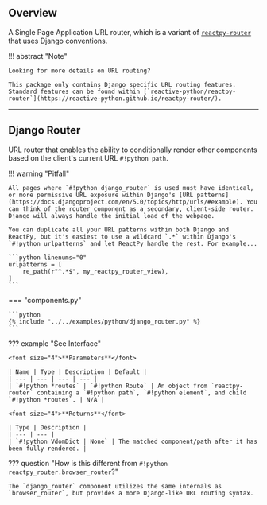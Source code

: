 ## Overview

<p class="intro" markdown>

A Single Page Application URL router, which is a variant of [`reactpy-router`](https://github.com/reactive-python/reactpy-router) that uses Django conventions.

</p>

!!! abstract "Note"

    Looking for more details on URL routing?

    This package only contains Django specific URL routing features. Standard features can be found within [`reactive-python/reactpy-router`](https://reactive-python.github.io/reactpy-router/).

---

## Django Router

URL router that enables the ability to conditionally render other components based on the client's current URL `#!python path`.

!!! warning "Pitfall"

    All pages where `#!python django_router` is used must have identical, or more permissive URL exposure within Django's [URL patterns](https://docs.djangoproject.com/en/5.0/topics/http/urls/#example). You can think of the router component as a secondary, client-side router. Django will always handle the initial load of the webpage.

    You can duplicate all your URL patterns within both Django and ReactPy, but it's easiest to use a wildcard `.*` within Django's `#!python urlpatterns` and let ReactPy handle the rest. For example...

    ```python linenums="0"
    urlpatterns = [
        re_path(r"^.*$", my_reactpy_router_view),
    ]
    ```

=== "components.py"

    ```python
    {% include "../../examples/python/django_router.py" %}
    ```

??? example "See Interface"

    <font size="4">**Parameters**</font>

    | Name | Type | Description | Default |
    | --- | --- | --- | --- |
    | `#!python *routes` | `#!python Route` | An object from `reactpy-router` containing a `#!python path`, `#!python element`, and child `#!python *routes`. | N/A |

    <font size="4">**Returns**</font>

    | Type | Description |
    | --- | --- |
    | `#!python VdomDict | None` | The matched component/path after it has been fully rendered. |

??? question "How is this different from `#!python reactpy_router.browser_router`?"

    The `django_router` component utilizes the same internals as `browser_router`, but provides a more Django-like URL routing syntax.
